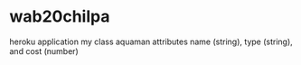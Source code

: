 # wab20chilpa
heroku application
my class aquaman attributes name (string), type (string), and cost (number)
